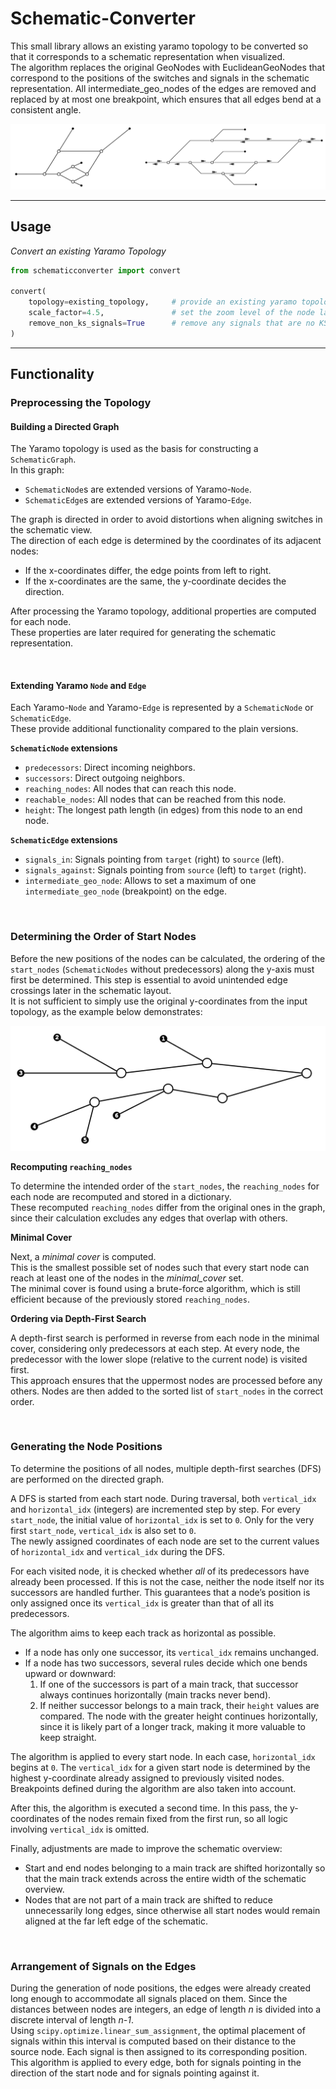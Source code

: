 # Schematic-Converter

This small library allows an existing yaramo topology to be converted so that it corresponds to a schematic representation when visualized. <br>
The algorithm replaces the original GeoNodes with EuclideanGeoNodes that correspond to the positions of the switches and signals in the schematic representation. All intermediate_geo_nodes of the edges are removed and replaced by at most one breakpoint, which ensures that all edges bend at a consistent angle.

![Komplexes Beispiel](assets/komplexes_beispiel_comparison.png)

---

## Usage

*Convert an existing Yaramo Topology*
```python
from schematicconverter import convert

convert(
    topology=existing_topology,     # provide an existing yaramo topology
    scale_factor=4.5,               # set the zoom level of the node layout (default: 4.5)
    remove_non_ks_signals=True      # remove any signals that are no KS signals (default: True)
)
```

---

## Functionality

### Preprocessing the Topology

#### Building a Directed Graph

The Yaramo topology is used as the basis for constructing a `SchematicGraph`.  
In this graph:  
- `SchematicNode`s are extended versions of Yaramo-`Node`.  
- `SchematicEdge`s are extended versions of Yaramo-`Edge`.  

The graph is directed in order to avoid distortions when aligning switches in the schematic view.  
The direction of each edge is determined by the coordinates of its adjacent nodes:  
- If the x-coordinates differ, the edge points from left to right.  
- If the x-coordinates are the same, the y-coordinate decides the direction.  

After processing the Yaramo topology, additional properties are computed for each node.  
These properties are later required for generating the schematic representation.

<br>

#### Extending Yaramo `Node` and `Edge`

Each Yaramo-`Node` and Yaramo-`Edge` is represented by a `SchematicNode` or `SchematicEdge`.  
These provide additional functionality compared to the plain versions.

**`SchematicNode` extensions**
- `predecessors`: Direct incoming neighbors.  
- `successors`: Direct outgoing neighbors.  
- `reaching_nodes`: All nodes that can reach this node.  
- `reachable_nodes`: All nodes that can be reached from this node.  
- `height`: The longest path length (in edges) from this node to an end node.  

**`SchematicEdge` extensions**
- `signals_in`: Signals pointing from `target` (right) to `source` (left).  
- `signals_against`: Signals pointing from `source` (left) to `target` (right).  
- `intermediate_geo_node`: Allows to set a maximum of one `intermediate_geo_node` (breakpoint) on the edge.  

<br>

### Determining the Order of Start Nodes

Before the new positions of the nodes can be calculated, the ordering of the `start_nodes` (`SchematicNodes` without predecessors) along the y-axis must first be determined. This step is essential to avoid unintended edge crossings later in the schematic layout.  
It is not sufficient to simply use the original y-coordinates from the input topology, as the example below demonstrates:  

![Intended Arrangement of the Start Nodes](assets/start_node_positions.png)


**Recomputing `reaching_nodes`**

To determine the intended order of the `start_nodes`, the `reaching_nodes` for each node are recomputed and stored in a dictionary.  
These recomputed `reaching_nodes` differ from the original ones in the graph, since their calculation excludes any edges that overlap with others.


**Minimal Cover**

Next, a *minimal cover* is computed.  
This is the smallest possible set of nodes such that every start node can reach at least one of the nodes in the *minimal_cover* set.  
The minimal cover is found using a brute-force algorithm, which is still efficient because of the previously stored `reaching_nodes`.


**Ordering via Depth-First Search**

A depth-first search is performed in reverse from each node in the minimal cover, considering only predecessors at each step. At every node, the predecessor with the lower slope (relative to the current node) is visited first.  
This approach ensures that the uppermost nodes are processed before any others. Nodes are then added to the sorted list of `start_nodes` in the correct order.


<br>

### Generating the Node Positions


To determine the positions of all nodes, multiple depth-first searches (DFS) are performed on the directed graph.

A DFS is started from each start node. During traversal, both `vertical_idx` and `horizontal_idx` (integers) are incremented step by step. For every `start_node`, the initial value of `horizontal_idx` is set to `0`. Only for the very first `start_node`, `vertical_idx` is also set to `0`.  
The newly assigned coordinates of each node are set to the current values of `horizontal_idx` and `vertical_idx` during the DFS.  

For each visited node, it is checked whether *all* of its predecessors have already been processed. If this is not the case, neither the node itself nor its successors are handled further. This guarantees that a node’s position is only assigned once its `vertical_idx` is greater than that of all its predecessors.

The algorithm aims to keep each track as horizontal as possible.  
- If a node has only one successor, its `vertical_idx` remains unchanged.  
- If a node has two successors, several rules decide which one bends upward or downward:  
  1. If one of the successors is part of a main track, that successor always continues horizontally (main tracks never bend).  
  2. If neither successor belongs to a main track, their `height` values are compared. The node with the greater height continues horizontally, since it is likely part of a longer track, making it more valuable to keep straight.

The algorithm is applied to every start node. In each case, `horizontal_idx` begins at `0`. The `vertical_idx` for a given start node is determined by the highest y-coordinate already assigned to previously visited nodes. Breakpoints defined during the algorithm are also taken into account.

After this, the algorithm is executed a second time. In this pass, the y-coordinates of the nodes remain fixed from the first run, so all logic involving `vertical_idx` is omitted.

Finally, adjustments are made to improve the schematic overview:  
- Start and end nodes belonging to a main track are shifted horizontally so that the main track extends across the entire width of the schematic overview.  
- Nodes that are not part of a main track are shifted to reduce unnecessarily long edges, since otherwise all start nodes would remain aligned at the far left edge of the schematic.

<br>

### Arrangement of Signals on the Edges

During the generation of node positions, the edges were already created long enough to accommodate all signals placed on them. Since the distances between nodes are integers, an edge of length *n* is divided into a discrete interval of length *n-1*.  
Using `scipy.optimize.linear_sum_assignment`, the optimal placement of signals within this interval is computed based on their distance to the source node. Each signal is then assigned to its corresponding position.  
This algorithm is applied to every edge, both for signals pointing in the direction of the start node and for signals pointing against it.
